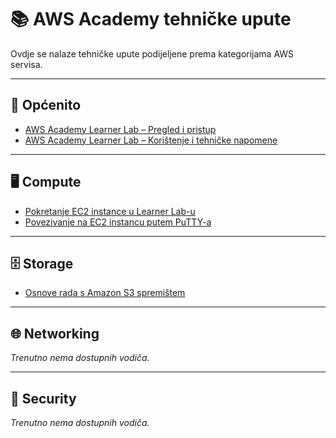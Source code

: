 # 📚 AWS Academy tehničke upute

Ovdje se nalaze tehničke upute podijeljene prema kategorijama AWS servisa.

---
## 📘 Općenito

- [AWS Academy Learner Lab – Pregled i pristup](opcenito/learner-lab-pregled-i-pristup.md)
- [AWS Academy Learner Lab – Korištenje i tehničke napomene](opcenito/learner-lab-koristenje-i-tehnicke-napomene.md)


---

## 🖥️ Compute

- [Pokretanje EC2 instance u Learner Lab-u](compute/ec2-postavljanje-studentski-lab/ec2-vodic.md)
- [Povezivanje na EC2 instancu putem PuTTY-a](compute/ec2-postavljanje-studentski-lab/putty-povezivanje.md)

---

## 🗄️ Storage

- [Osnove rada s Amazon S3 spremištem](storage/s3-osnove/s3-vodic.md)

---

## 🌐 Networking

*Trenutno nema dostupnih vodiča.*

---

## 🔐 Security

*Trenutno nema dostupnih vodiča.*
